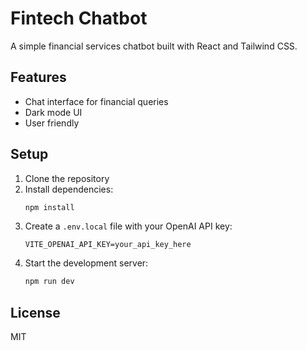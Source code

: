 # Fintech Chatbot

A simple financial services chatbot built with React and Tailwind CSS.

## Features

- Chat interface for financial queries
- Dark mode UI
- User friendly

## Setup

1. Clone the repository
2. Install dependencies:
   ```bash
   npm install
   ```
3. Create a `.env.local` file with your OpenAI API key:
   ```
   VITE_OPENAI_API_KEY=your_api_key_here
   ```
4. Start the development server:
   ```bash
   npm run dev
   ```

## License

MIT
